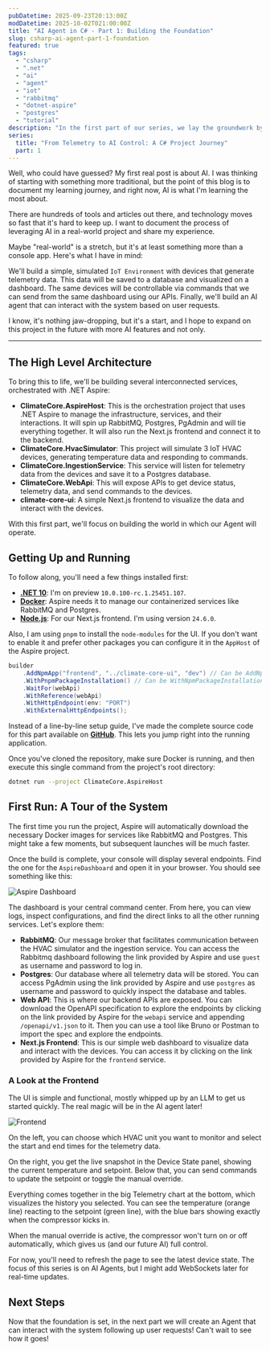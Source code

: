 ```yaml
---
pubDatetime: 2025-09-23T20:13:00Z
modDatetime: 2025-10-02T021:00:00Z
title: "AI Agent in C# - Part 1: Building the Foundation"
slug: csharp-ai-agent-part-1-foundation
featured: true
tags:
  - "csharp"
  - ".net"
  - "ai"
  - "agent"
  - "iot"
  - "rabbitmq"
  - "dotnet-aspire"
  - "postgres"
  - "tutorial"
description: "In the first part of our series, we lay the groundwork by building a simulated IoT environment with .NET Aspire, RabbitMQ, and a clear API for our future AI to control."
series:
  title: "From Telemetry to AI Control: A C# Project Journey"
  part: 1
---
```


Well, who could have guessed? My first real post is about AI. I was thinking of starting with something more traditional, but the point of this blog is to document my learning journey, and right now, AI is what I'm learning the most about.

There are hundreds of tools and articles out there, and technology moves so fast that it's hard to keep up. I want to document the process of leveraging AI in a real-world project and share my experience.

Maybe "real-world" is a stretch, but it's at least something more than a console app. Here's what I have in mind:

We'll build a simple, simulated `IoT Environment` with devices that generate telemetry data. This data will be saved to a database and visualized on a dashboard. The same devices will be controllable via commands that we can send from the same dashboard using our APIs. Finally, we'll build an AI agent that can interact with the system based on user requests.

I know, it's nothing jaw-dropping, but it's a start, and I hope to expand on this project in the future with more AI features and not only.

---

## The High Level Architecture

To bring this to life, we'll be building several interconnected services, orchestrated with .NET Aspire:

* **ClimateCore.AspireHost**: This is the orchestration project that uses .NET Aspire to manage the infrastructure, services, and their interactions. It will spin up RabbitMQ, Postgres, PgAdmin and will tie everything together. It will also run the Next.js frontend and connect it to the backend.
* **ClimateCore.HvacSimulator**: This project will simulate 3 IoT HVAC devices, generating temperature data and responding to commands.
* **ClimateCore.IngestionService**: This service will listen for telemetry data from the devices and save it to a Postgres database.
* **ClimateCore.WebApi**: This will expose APIs to get device status, telemetry data, and send commands to the devices.
* **climate-core-ui**: A simple Next.js frontend to visualize the data and interact with the devices.

With this first part, we'll focus on building the world in which our Agent will operate.

## Getting Up and Running

To follow along, you'll need a few things installed first:

* **[.NET 10](https://dotnet.microsoft.com/en-us/download/dotnet/10.0)**: I'm on preview `10.0.100-rc.1.25451.107`.
* **[Docker](https://docs.docker.com/desktop/setup/install/windows-install/)**: Aspire needs it to manage our containerized services like RabbitMQ and Postgres.
* **[Node.js](https://nodejs.org/en/blog/release/v24.6.0)**: For our Next.js frontend. I'm using version `24.6.0`.

Also, I am using `pnpm` to install the `node-modules` for the UI. If you don't want to enable it and prefer other packages you can configure it in the `AppHost` of the Aspire project.
```csharp
builder
    .AddNpmApp("frontend", "../climate-core-ui", "dev") // Can be AddNpmApp or AddYarnApp etc
    .WithPnpmPackageInstallation() // Can be WithNpmPackageInstallation or WithYarnPackageInstallation etc
    .WaitFor(webApi)
    .WithReference(webApi)
    .WithHttpEndpoint(env: "PORT")
    .WithExternalHttpEndpoints();
```

Instead of a line-by-line setup guide, I've made the complete source code for this part available on
**[GitHub](https://github.com/alexdtm9/climate-core/tree/ai-series/01-foundation)**. This lets you jump right into the running application.

Once you've cloned the repository, make sure Docker is running, and then execute this single command from the project's root directory:

```bash
dotnet run --project ClimateCore.AspireHost
```

## First Run: A Tour of the System

The first time you run the project, Aspire will automatically download the necessary Docker images for services like RabbitMQ and Postgres. This might take a few moments, but subsequent launches will be much faster.

Once the build is complete, your console will display several endpoints. Find the one for the `AspireDashboard` and open it in your browser. You should see something like this:

![Aspire Dashboard](https://alexdtm9floppydisk.blob.core.windows.net/blog-images/02.aspire-dashboard.webp)

The dashboard is your central command center. From here, you can view logs, inspect configurations, and find the direct links to all the other running services. Let's explore them:

* **RabbitMQ**: Our message broker that facilitates communication between the HVAC simulator and the ingestion service.
  You can access the Rabbitmq dashboard following the link provided by Aspire and use `guest` as username and password to log in.
* **Postgres**: Our database where all telemetry data will be stored.
  You can access PgAdmin using the link provided by Aspire and use `postgres` as username and password to quickly inspect the database and tables.
* **Web API**: This is where our backend APIs are exposed. You can download the OpenAPI specification to explore the endpoints by
  clicking on the link provided by Aspire for the `webapi` service and appending `/openapi/v1.json` to it. Then you can use a tool like Bruno or Postman to import the spec and explore the endpoints.
* **Next.js Frontend**:  This is our simple web dashboard to visualize data and interact with the devices.
  You can access it by clicking on the link provided by Aspire for the `frontend` service.

### A Look at the Frontend
The UI is simple and functional, mostly whipped up by an LLM to get us started quickly. The real magic will be in the AI agent later!

![Frontend](https://alexdtm9floppydisk.blob.core.windows.net/blog-images/02.ui.webp)


On the left, you can choose which HVAC unit you want to monitor and select the start and end times for the telemetry data.

On the right, you get the live snapshot in the Device State panel, showing the current temperature and setpoint. Below that, you can send commands to update the setpoint or toggle the manual override.

Everything comes together in the big Telemetry chart at the bottom, which visualizes the history you selected. You can see the temperature (orange line) reacting to the setpoint (green line), with the blue bars showing exactly when the compressor kicks in.

When the manual override is active, the compressor won't turn on or off automatically, which gives us (and our future AI) full control.

For now, you'll need to refresh the page to see the latest device state. The focus of this series is on AI Agents, but I might add WebSockets later for real-time updates.

## Next Steps
Now that the foundation is set, in the next part we will create an Agent that can interact with the system following up user requests!
Can't wait to see how it goes!